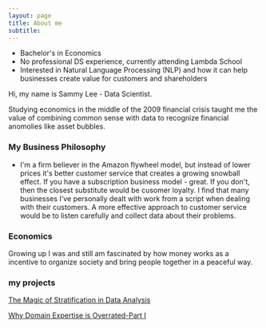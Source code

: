 ```yaml
---
layout: page
title: About me
subtitle: 
---
```

- Bachelor's in Economics
- No professional DS experience, currently attending Lambda School
- Interested in Natural Language Processing (NLP) and how it can help businesses create value for customers and shareholders

Hi, my name is Sammy Lee - Data Scientist.  

Studying economics in the middle of the 2009 financial crisis taught me the value of combining common sense with data to recognize financial anomolies like asset bubbles.  

### My Business Philosophy
- I'm a firm believer in the Amazon flywheel model, but instead of lower prices it's better customer service that creates a growing snowball effect.  If you have a subscription business model - great.  If you don't, then the closest substitute would be cusomer loyalty.  I find that many businesses I've personally dealt with work from a script when dealing with their customers.  A more effective approach to customer service would be to listen carefully and collect data about their problems.  
### Economics
Growing up I was and still am fascinated by how money works as a incentive to organize society and bring people together in a peaceful way.

### my projects
[The Magic of Stratification in Data Analysis](https://towardsdatascience.com/the-magic-of-stratification-in-data-analysis-f1ee4800a283)

[Why Domain Expertise is Overrated-Part I](https://towardsdatascience.com/why-domain-expertise-is-overrated-part-i-d17898d2d679)
